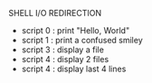SHELL I/O REDIRECTION

- script 0 : print "Hello, World"
- script 1 : print a confused smiley
- script 3 : display a file
- script 4 : display 2 files
- script 4 : display last 4 lines
